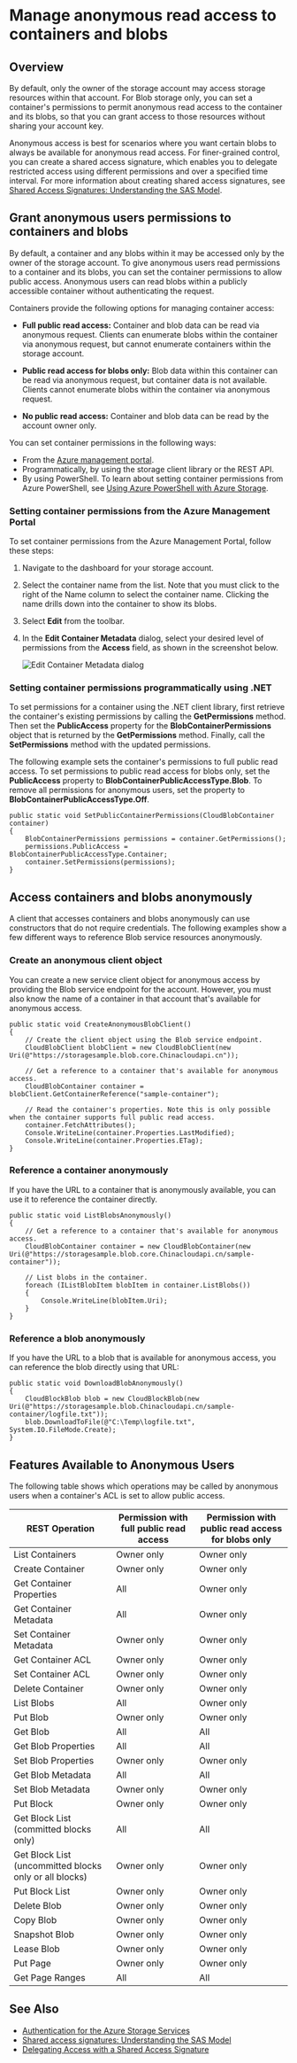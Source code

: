 <properties 
	pageTitle="Manage anonymous read access to containers and blobs | Windows Azure" 
	description="Learn how to make containers and blobs available for anonymous access, and how to access them programmatically." 
	services="storage" 
	documentationCenter="" 
	authors="tamram" 
	manager="jdial" 
	editor=""/>

<tags 
	ms.service="storage" 
	ms.date="10/26/2015" 
	wacn.date=""/>

# Manage anonymous read access to containers and blobs

## Overview

By default, only the owner of the storage account may access storage resources within that account. For Blob storage only, you can set a container's permissions to permit anonymous read access to the container and its blobs, so that you can grant access to those resources without sharing your account key.

Anonymous access is best for scenarios where you want certain blobs to always be available for anonymous read access. For finer-grained control, you can create a shared access signature, which enables you to delegate restricted access using different permissions and over a specified time interval. For more information about creating shared access signatures, see [Shared Access Signatures: Understanding the SAS Model](/documentation/articles/storage-dotnet-shared-access-signature-part-1).

## Grant anonymous users permissions to containers and blobs

By default, a container and any blobs within it may be accessed only by the owner of the storage account. To give anonymous users read permissions to a container and its blobs, you can set the container permissions to allow public access. Anonymous users can read blobs within a publicly accessible container without authenticating the request.

Containers provide the following options for managing container access:

- **Full public read access:** Container and blob data can be read via anonymous request. Clients can enumerate blobs within the container via anonymous request, but cannot enumerate containers within the storage account.

- **Public read access for blobs only:** Blob data within this container can be read via anonymous request, but container data is not available. Clients cannot enumerate blobs within the container via anonymous request.

- **No public read access:** Container and blob data can be read by the account owner only.

You can set container permissions in the following ways:

- From the [Azure management portal](https://manage.windowsazure.cn/).
- Programmatically, by using the storage client library or the REST API.
- By using PowerShell. To learn about setting container permissions from Azure PowerShell, see [Using Azure PowerShell with Azure Storage](/documentation/articles/storage-powershell-guide-full#how-to-manage-azure-blobs).

### Setting container permissions from the Azure Management Portal

To set container permissions from the Azure Management Portal, follow these steps:

1. Navigate to the dashboard for your storage account.
2. Select the container name from the list. Note that you must click to the right of the Name column to select the container name. Clicking the name drills down into the container to show its blobs.
3. Select **Edit** from the toolbar.
4. In the **Edit Container Metadata** dialog, select your desired level of permissions from the **Access** field, as shown in the screenshot below.

	![Edit Container Metadata dialog](./media/storage-manage-access-to-resources/storage-manage-access-to-resources-1.png)

### Setting container permissions programmatically using .NET

To set permissions for a container using the .NET client library, first retrieve the container's existing permissions by calling the **GetPermissions** method. Then set the **PublicAccess** property for the **BlobContainerPermissions** object that is returned by the **GetPermissions** method. Finally, call the **SetPermissions** method with the updated permissions.

The following example sets the container's permissions to full public read access. To set permissions to public read access for blobs only, set the **PublicAccess** property to **BlobContainerPublicAccessType.Blob**. To remove all permissions for anonymous users, set the property to **BlobContainerPublicAccessType.Off**.

    public static void SetPublicContainerPermissions(CloudBlobContainer container)
    {
        BlobContainerPermissions permissions = container.GetPermissions();
        permissions.PublicAccess = BlobContainerPublicAccessType.Container;
        container.SetPermissions(permissions);
    }

## Access containers and blobs anonymously

A client that accesses containers and blobs anonymously can use constructors that do not require credentials. The following examples show a few different ways to reference Blob service resources anonymously. 

### Create an anonymous client object

You can create a new service client object for anonymous access by providing the Blob service endpoint for the account. However, you must also know the name of a container in that account that's available for anonymous access.

    public static void CreateAnonymousBlobClient()
    {
        // Create the client object using the Blob service endpoint.
        CloudBlobClient blobClient = new CloudBlobClient(new Uri(@"https://storagesample.blob.core.Chinacloudapi.cn"));

        // Get a reference to a container that's available for anonymous access.
        CloudBlobContainer container = blobClient.GetContainerReference("sample-container");

        // Read the container's properties. Note this is only possible when the container supports full public read access.
        container.FetchAttributes();
        Console.WriteLine(container.Properties.LastModified);
        Console.WriteLine(container.Properties.ETag);
    }

### Reference a container anonymously

If you have the URL to a container that is anonymously available, you can use it to reference the container directly.

    public static void ListBlobsAnonymously()
    {
        // Get a reference to a container that's available for anonymous access.
        CloudBlobContainer container = new CloudBlobContainer(new Uri(@"https://storagesample.blob.core.Chinacloudapi.cn/sample-container"));

        // List blobs in the container.
        foreach (IListBlobItem blobItem in container.ListBlobs())
        {
            Console.WriteLine(blobItem.Uri);
        }
    }


### Reference a blob anonymously

If you have the URL to a blob that is available for anonymous access, you can reference the blob directly using that URL:

    public static void DownloadBlobAnonymously()
    {
        CloudBlockBlob blob = new CloudBlockBlob(new Uri(@"https://storagesample.blob.Chinacloudapi.cn/sample-container/logfile.txt"));
        blob.DownloadToFile(@"C:\Temp\logfile.txt", System.IO.FileMode.Create);
    }

## Features Available to Anonymous Users

The following table shows which operations may be called by anonymous users when a container's ACL is set to allow public access.

| REST Operation                                         | Permission with full public read access | Permission with public read access for blobs only |
|--------------------------------------------------------|-----------------------------------------|---------------------------------------------------|
| List Containers                                        | Owner only                              | Owner only                                        |
| Create Container                                       | Owner only                              | Owner only                                        |
| Get Container Properties                               | All                                     | Owner only                                        |
| Get Container Metadata                                 | All                                     | Owner only                                        |
| Set Container Metadata                                 | Owner only                              | Owner only                                        |
| Get Container ACL                                      | Owner only                              | Owner only                                        |
| Set Container ACL                                      | Owner only                              | Owner only                                        |
| Delete Container                                       | Owner only                              | Owner only                                        |
| List Blobs                                             | All                                     | Owner only                                        |
| Put Blob                                               | Owner only                              | Owner only                                        |
| Get Blob                                               | All                                     | All                                               |
| Get Blob Properties                                    | All                                     | All                                               |
| Set Blob Properties                                    | Owner only                              | Owner only                                        |
| Get Blob Metadata                                      | All                                     | All                                               |
| Set Blob Metadata                                      | Owner only                              | Owner only                                        |
| Put Block                                              | Owner only                              | Owner only                                        |
| Get Block List (committed blocks only)                 | All                                     | All                                               |
| Get Block List (uncommitted blocks only or all blocks) | Owner only                              | Owner only                                        |
| Put Block List                                         | Owner only                              | Owner only                                        |
| Delete Blob                                            | Owner only                              | Owner only                                        |
| Copy Blob                                              | Owner only                              | Owner only                                        |
| Snapshot Blob                                          | Owner only                              | Owner only                                        |
| Lease Blob                                             | Owner only                              | Owner only                                        |
| Put Page                                               | Owner only                              | Owner only                                        |
| Get Page Ranges                                        | All                                     | All                                                  |


## See Also

- [Authentication for the Azure Storage Services](https://msdn.microsoft.com/zh-cn/library/azure/dd179428.aspx)
- [Shared access signatures: Understanding the SAS Model](/documentation/articles/storage-dotnet-shared-access-signature-part-1)
- [Delegating Access with a Shared Access Signature](https://msdn.microsoft.com/zh-cn/library/azure/ee395415.aspx) 